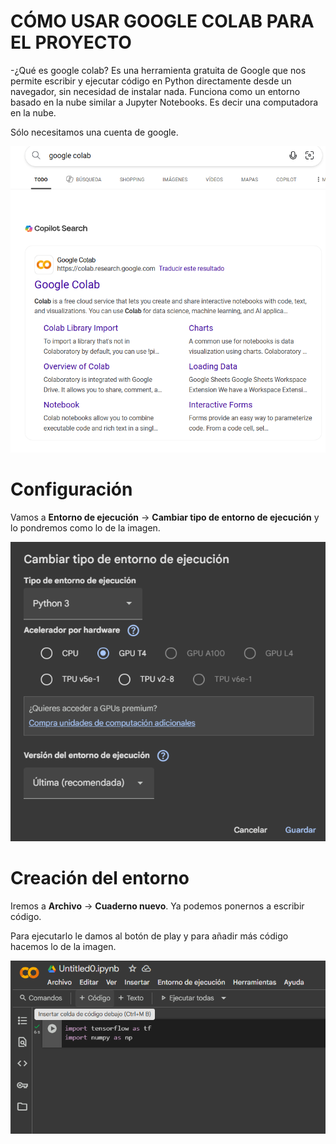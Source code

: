 # CÓMO USAR GOOGLE COLAB PARA EL PROYECTO
-¿Qué es google colab?
Es una herramienta gratuita de Google que nos permite escribir y ejecutar código en Python directamente desde un navegador, sin necesidad de instalar nada. Funciona como un entorno basado en la nube similar a Jupyter Notebooks. Es decir una computadora en la nube.

Sólo necesitamos una cuenta de google.

![Buscador](imagenes/buscador.png)

# Configuración

Vamos a **Entorno de ejecución** -> **Cambiar tipo de entorno de ejecución** y lo pondremos como lo de la imagen.

![Config](imagenes/config.png)

# Creación del entorno

Iremos a **Archivo** -> **Cuaderno nuevo**. Ya podemos ponernos a escribir código.

Para ejecutarlo le damos al botón de play y para añadir más código hacemos lo de la imagen.

![icodigo](imagenes/icodigo.png)

